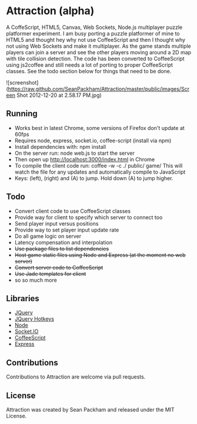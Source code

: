Attraction (alpha)
=====

A CoffeScript, HTML5, Canvas, Web Sockets, Node.js multiplayer puzzle platformer experiment. I am busy porting a puzzle platformer of mine to HTML5 and thought hey why not use CoffeeScript and then I thought why not using Web Sockets and make it multiplayer. As the game stands multiple players can join a server and see the other players moving around a 2D map with tile collision detection. The code has been converted to CoffeeScript using js2coffee and still needs a lot of porting to proper CoffeeScript classes. See the todo section below for things that need to be done.

![screenshot](https://raw.github.com/SeanPackham/Attraction/master/public/images/Screen Shot 2012-12-20 at 2.58.17 PM.jpg)

Running
-----

- Works best in latest Chrome, some versions of Firefox don't update at 60fps
- Requires node, express, socket.io, coffee-script (install via npm)
- Install dependencies with: npm install
- On the server run: node web.js to start the server
- Then open up [http://localhost:3000/index.html](http://localhost:3000/index.html) in Chrome
- To compile the client code run: coffee -w -c ./ public/ game/ This will watch the file for any updates and automatically compile to JavaScript
- Keys: (left), (right) and (A) to jump. Hold down (A) to jump higher. 

Todo
-----

- Convert client code to use CoffeeScript classes
- Provide way for client to specify which server to connect too
- Send player input versus positions
- Provide way to set player input update rate
- Do all game logic on server
- Latency compensation and interpolation
- ~~Use package files to list dependencies~~
- ~~Host game static files using Node and Express (at the moment no web server)~~
- ~~Convert server code to CoffeeScript~~
- ~~Use Jade templates for client~~
- so so much more

Libraries
-----

- [JQuery](https://github.com/jquery/jquery)
- [JQuery Hotkeys](https://github.com/tzuryby/jquery.hotkeys)
- [Node](https://github.com/joyent/node)
- [Socket.IO](https://github.com/LearnBoost/socket.io)
- [CoffeeScript](https://github.com/jashkenas/coffee-script)
- [Express](https://github.com/visionmedia/express)

Contributions
-----

Contributions to Attraction are welcome via pull requests.

License
-----

Attraction was created by Sean Packham and released under the MIT License.

